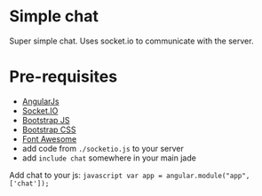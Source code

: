 # Simple chat
Super simple chat. Uses socket.io to communicate with the server.

# Pre-requisites
- [AngularJs](https://cdnjs.cloudflare.com/ajax/libs/angular.js/1.4.6/angular.min.js)
- [Socket.IO](https://cdnjs.cloudflare.com/ajax/libs/socket.io/1.3.7/socket.io.min.js)
- [Bootstrap JS](https://maxcdn.bootstrapcdn.com/bootstrap/3.3.5/js/bootstrap.min.js)
- [Bootstrap CSS](https://maxcdn.bootstrapcdn.com/bootstrap/3.3.5/css/bootstrap.min.css)
- [Font Awesome](https://maxcdn.bootstrapcdn.com/font-awesome/4.4.0/css/font-awesome.min.css)
- add code from `./socketio.js` to your server
- add `include chat` somewhere in your main jade 

Add chat to your js: ```javascript var app = angular.module("app", ['chat']); ```

